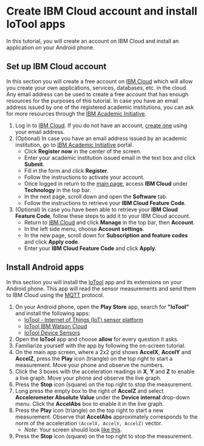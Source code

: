 # Create IBM Cloud account and install IoTool apps

In this tutorial, you will create an account on IBM Cloud and install an application on your Android phone.

## Set up IBM Cloud account

In this section you will create a free account on [IBM Cloud](https://cloud.ibm.com/) which will allow you create your own applications, services, databases, etc. in the cloud. Any email address can be used to create a free account that has enough resources for the purposes of this tutorial. In case you have an email address issued by one of the registered academic institutions, you can ask for more resources through the [IBM Academic Initiative](https://www.ibm.com/academic).

1. Log in to [IBM Cloud](https://cloud.ibm.com/). If you do not have an account, [create one](https://cloud.ibm.com/registration) using your email address.
1. (Optional) In case you have an email address issued by an academic institution, go to [IBM Academic Initiative](https://www.ibm.com/academic) portal.
    * Click **Register now** in the center of the screen.
    * Enter your academic institution issued email in the text box and click **Submit**.
    * Fill in the form and click **Register**.
    * Follow the instructions to activate your account.
    * Once logged in return to the [main page](https://www.ibm.com/academic), access **IBM Cloud** under **Technology** in the top bar.
    * In the next page, scroll down and open the **Software** tab.
    * Follow the instructions to retrieve your **IBM Cloud Feature Code**.
1. (Optional) In case you have been able to retrieve your **IBM Cloud Feature Code**, follow these steps to add it to your IBM Cloud account.
    * Return to [IBM Cloud](https://cloud.ibm.com/) and click **Manage** in the top bar, then **Account**.
    * In the left side menu, choose **Account settings**.
    * In the new page, scroll down for **Subscription and feature codes** and click **Apply code**.
    * Enter your **IBM Cloud Feature Code** and click **Apply**.

## Install Android apps

In this section you will install the [IoTool](https://iotool.io/) app and its extensions on your Android phone. This app will read the sensor measurements and send them to IBM Cloud using the [MQTT](https://en.wikipedia.org/wiki/MQTT) protocol.

1. On your Android phone, open the **Play Store** app, search for **"IoTool"** and install the following apps:
    * [IoTool - Internet of Things (IoT) sensor platform](https://play.google.com/store/apps/details?id=io.senlab.iotoolapp)
    * [IoTool IBM Watson Cloud](https://play.google.com/store/apps/details?id=io.senlab.iotool.extension.ibmwatsoncloud)
    * [IoTool Device Sensors](https://play.google.com/store/apps/details?id=io.senlab.iotool.serviceandroid)
1. Open the **IoTool** app and choose **allow** for every question it asks.
1. Familiarize yourself with the app by following the on-screen tutorial.
1. On the main app screen, where a 2x2 grid shows **AccelX**, **AccelY** and **AccelZ**, press the **Play** icon (triangle) on the top right to start a measurement. Move your phone and observe the numbers.
1. Click the 3 boxes with the acceleration readings in **X**, **Y** and **Z** to enable a live graph. Move your phone and observe the live graph.
1. Press the **Stop** icon (square) on the top right to stop the measurement.
1. Long press the empty box to the right of **AccelZ** and select **Accelerometer Absolute Value** under the **Device internal** drop-down menu. Click the **AccelAbs** box to enable it in the live graph.
1. Press the **Play** icon (triangle) on the top right to start a new measurement. Observe that **AccelAbs** approximately corresponds to the norm of the acceleration `(AccelX, AccelY, AccelZ)` vector.
    * *Note*: Your screen should look [like this](../assets/IoTool-dashboard.png).
1. Press the **Stop** icon (square) on the top right to stop the measurement.
